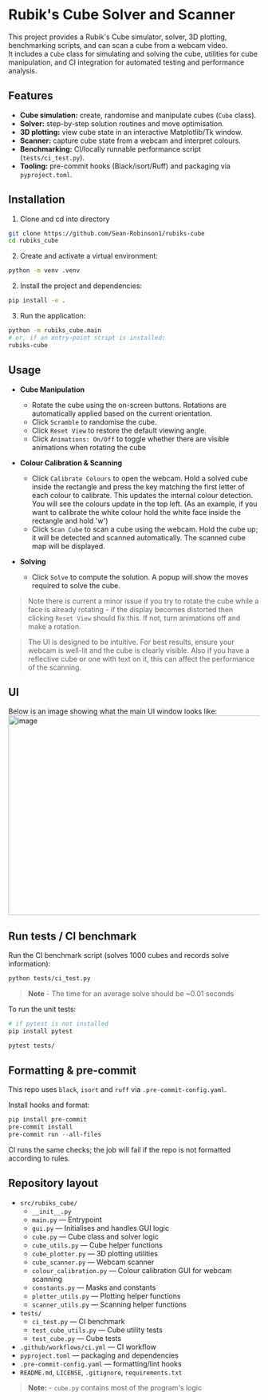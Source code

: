 # Rubik's Cube Solver and Scanner

This project provides a Rubik's Cube simulator, solver, 3D plotting, benchmarking scripts, and can scan a cube from a webcam video.  
It includes a `Cube` class for simulating and solving the cube, utilities for cube manipulation, and CI integration for automated testing and performance analysis.

## Features
- **Cube simulation:** create, randomise and manipulate cubes (`Cube` class).
- **Solver:** step-by-step solution routines and move optimisation.
- **3D plotting:** view cube state in an interactive Matplotlib/Tk window.
- **Scanner:** capture cube state from a webcam and interpret colours.
- **Benchmarking:** CI/locally runnable performance script (`tests/ci_test.py`).
- **Tooling:** pre-commit hooks (Black/isort/Ruff) and packaging via `pyproject.toml`.

## Installation
1. Clone and cd into directory
```bash
git clone https://github.com/Sean-Robinson1/rubiks-cube
cd rubiks_cube
```

2. Create and activate a virtual environment:
```bash
python -m venv .venv
```

2. Install the project and dependencies:
```bash
pip install -e .
```

3. Run the application:
```bash   
python -m rubiks_cube.main
# or, if an entry-point script is installed:
rubiks-cube
```

## Usage

- **Cube Manipulation**
  - Rotate the cube using the on-screen buttons. Rotations are automatically applied based on the current orientation.
  - Click `Scramble` to randomise the cube.
  - Click `Reset View` to restore the default viewing angle.
  - Click `Animations: On/Off` to toggle whether there are visible animations when rotating the cube

- **Colour Calibration & Scanning**
  - Click `Calibrate Colours` to open the webcam. Hold a solved cube inside the rectangle and press the key matching the first letter of each colour to calibrate. This updates the internal colour detection. You will see the colours update in the top left. (As an example, if you want to calibrate the white colour hold the white face inside the rectangle and hold 'w')
  - Click `Scan Cube` to scan a cube using the webcam. Hold the cube up; it will be detected and scanned automatically. The scanned cube map will be displayed.

- **Solving**
  - Click `Solve` to compute the solution. A popup will show the moves required to solve the cube.

> Note there is current a minor issue if you try to rotate the cube while a face is already rotating - if the display becomes distorted then clicking `Reset View` should fix this. If not, turn animations off and make a rotation.

> The UI is designed to be intuitive. For best results, ensure your webcam is well-lit and the cube is clearly visible. Also if you have a reflective cube or one with text on it, this can affect the performance of the scanning.

## UI

Below is an image showing what the main UI window looks like:
<img width="600" height="400" alt="image" src="https://github.com/user-attachments/assets/a30d6f0b-7677-43f9-a598-bee95ec1171f" />


## Run tests / CI benchmark
Run the CI benchmark script (solves 1000 cubes and records solve information):
```bash
python tests/ci_test.py
```

> **Note** - The time for an average solve should be ~0.01 seconds


To run the unit tests:
```bash
# if pytest is not installed
pip install pytest

pytest tests/
```

## Formatting & pre-commit
This repo uses `black`, `isort` and `ruff` via `.pre-commit-config.yaml`.

Install hooks and format:
```powershell
pip install pre-commit
pre-commit install
pre-commit run --all-files
```

CI runs the same checks; the job will fail if the repo is not formatted according to rules.

## Repository layout
- `src/rubiks_cube/`
  - `__init__.py`
  - `main.py`                — Entrypoint
  - `gui.py`                 — Initialises and handles GUI logic
  - `cube.py`                — Cube class and solver logic
  - `cube_utils.py`          — Cube helper functions
  - `cube_plotter.py`        — 3D plotting utilities
  - `cube_scanner.py`        — Webcam scanner
  - `colour_calibration.py`  — Colour calibration GUI for webcam scanning
  - `constants.py`           — Masks and constants
  - `plotter_utils.py`       — Plotting helper functions
  - `scanner_utils.py`       — Scanning helper functions
- `tests/`
  - `ci_test.py`             — CI benchmark
  - `test_cube_utils.py`     — Cube utility tests
  - `test_cube.py`           — Cube tests 
- `.github/workflows/ci.yml` — CI workflow
- `pyproject.toml`           — packaging and dependencies
- `.pre-commit-config.yaml`  — formatting/lint hooks
- `README.md`, `LICENSE`, `.gitignore`, `requirements.txt`

> **Note:** - `cube.py` contains most of the program's logic
